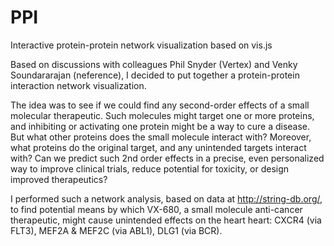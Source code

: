 # PPI
Interactive protein-protein network visualization based on vis.js

Based on discussions with colleagues Phil Snyder (Vertex) and Venky Soundararajan (neference), I decided to put together a protein-protein interaction network visualization. 

The idea was to see if we could find any second-order effects of a small molecular therapeutic. Such molecules might target one or more proteins, and inhibiting or activating one protein might be a way to cure a disease. But what other proteins does the small molecule interact with? Moreover, what proteins do the original target, and any unintended targets interact with? Can we predict such 2nd order effects in a precise, even personalized way to improve clinical trials, reduce potential for toxicity, or design improved therapeutics?

I performed such a network analysis, based on data at http://string-db.org/, to find potential means by which VX-680, a small molecule anti-cancer therapeutic, might cause unintended effects on the heart heart: CXCR4 (via FLT3), MEF2A & MEF2C (via ABL1), DLG1 (via BCR).
